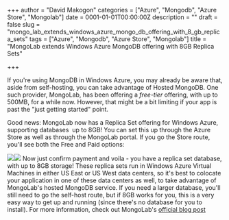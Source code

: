 +++
author = "David Makogon"
categories = ["Azure", "Mongodb", "Azure Store", "Mongolab"]
date = 0001-01-01T00:00:00Z
description = ""
draft = false
slug = "mongo_lab_extends_windows_azure_mongo_db_offering_with_8_gb_replica_sets"
tags = ["Azure", "Mongodb", "Azure Store", "Mongolab"]
title = "MongoLab extends Windows Azure MongoDB offering with 8GB Replica Sets"

+++


If you're using MongoDB in Windows Azure, you may already be aware that, aside from self-hosting, you can take advantage of Hosted MongoDB. One such provider, MongoLab, has been offering a _free-tier_ offering, with up to 500MB, for a while now. However, that might be a bit limiting if your app is past the "just getting started" point. 

Good news: MongoLab now has a Replica Set offering for Windows Azure, supporting databases  up to 8GB! You can set this up through the Azure Store as well as through the MongoLab portal. If you go the Store route, you'll see both the Free and Paid options: 

[![](http://3.bp.blogspot.com/-MulBuBYT42s/UdxMJYAZynI/AAAAAAAAA38/ATfvnGvnRHg/s320/mongolab1.jpg)](http://3.bp.blogspot.com/-MulBuBYT42s/UdxMJYAZynI/AAAAAAAAA38/ATfvnGvnRHg/s1600/mongolab1.jpg)[![](http://1.bp.blogspot.com/-Jj9YFU0NW4M/UdxMQvhCzkI/AAAAAAAAA4E/aqT1-MWHPmo/s320/mongolab2.jpg)](http://1.bp.blogspot.com/-Jj9YFU0NW4M/UdxMQvhCzkI/AAAAAAAAA4E/aqT1-MWHPmo/s1600/mongolab2.jpg) 
Now just confirm payment and voila - you have a replica set database, with up to 8GB storage! These replica sets run in Windows Azure Virtual Machines in either US East or US West data centers, so it's best to colocate your application in one of these data centers as well, to take advantage of MongoLab's hosted MongoDB service. 
If you need a larger database, you'll still need to go the self-host route, but if 8GB works for you, this is a very easy way to get up and running (since there's no database for you to install). 
For more information, check out MongoLab's [official blog post](http://blog.mongolab.com/2013/07/production-mongodb-replica-sets-now-available-on-windows-azure/)

